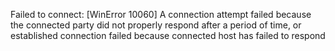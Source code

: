 Failed to connect: [WinError 10060] A connection attempt failed because the connected party did not properly respond after a period of time, or established connection failed because connected host has failed to respond